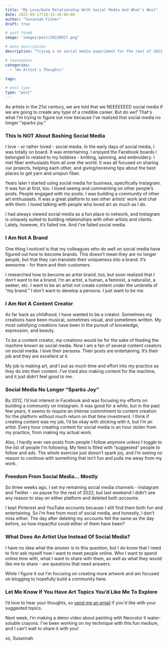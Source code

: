 ```yaml
---
title: "My Love/Hate Relationship With Social Media And What's Next"
date: 2022-09-17T18:15:19-04:00
author: "Susannah Fisher"
draft: true

# post thumb
image: "images/post/20220917.png"

# meta description
description: "Trying a no social media experiment for the rest of 2022."

# taxonomies
categories:
  - "An Artist's Thoughts"

tags:

# post type
type: "post"
---
```


As artists in the 21st century, we are told that we NEEEEEEED social media if we are going to create any type of a credible career. But do we? That's what I'm trying to figure out now because I've realized that social media no longer "sparks joy."

<!--more-->

### This Is NOT About Bashing Social Media
I love - or rather loved - social media. In the early days of social media, I was totally on board. It was entertaining. I enjoyed the Facebook boards I belonged to related to my hobbies - knitting, spinning, and embroidery. I met fiber enthusiasts from all over the world. It was all focused on sharing our projects, helping each other, and giving/receiving tips about the best places to get yarn and unspun fiber.

Years later I started using social media for business, specifically Instagram. It was fun at first, too. I loved seeing and commenting on other people’s posts. People engaged with my posts. I was building a community of other art enthusiasts. It was a great platform to see other artists’ work and chat with them. I loved talking with people who loved art as much as I do.

I had always viewed social media as a fun place to network, and Instagram is uniquely suited to building relationships with other artists and clients. Lately, however, it’s failed me. And I’ve failed social media.

### I Am Not A Brand
One thing I noticed is that my colleagues who do well on social media have figured out how to become brands. This doesn’t mean they are no longer people, but that they can translate their uniqueness into a brand. It’s awesome - for them and their customers.

I researched how to become an artist brand, too, but soon realized that I don’t want to be a brand. I’m an artist, a human, a feminist, a naturalist, a seeker, etc. I want to be an artist not create content under the umbrella of “my brand.” I don't want to develop a persona. I just want to be me.

### I Am Not A Content Creator
As far back as childhood, I have wanted to be a creator. Sometimes my creations have been musical, sometimes visual, and sometimes written. My most satisfying creations have been in the pursuit of knowledge, expression, and beauty.

To be a content creator, my creations would be for the sake of feeding the machine known as social media. Now I am a fan of several content creators on social media. I love their persona. Their posts are entertaining. It’s their job and they are excellent at it.

My job is making art, and I put as much time and effort into my practice as they do into their content. I’ve tried also making content for the machine, and it just didn’t feel good to me.

### Social Media No Longer “Sparks Joy”
By 2012, I’d lost interest in Facebook and was focusing my efforts on building a community on Instagram. It was good for a while, but in the past few years, it seems to require an intense commitment to content creation for the platform without much return on that time investment. I think if creating content was my job, I’d be okay with sticking with it, but I’m an artist. Every hour creating content for social media is an hour stolen from my practice, from making my actual work. 

Also, I hardly ever see posts from people I follow anymore unless I toggle to the list of people I’m following.  My feed is filled with “suggested” people to follow and ads. The whole exercise just doesn’t spark joy, and I’m seeing no reason to continue with something that isn’t fun and pulls me away from my work.

### Freedom From Social Media… Mostly
So three weeks ago, I set my remaining social media channels - Instagram and Twitter - on pause for the rest of 2022, but last weekend I didn’t see any reason to stay on either platform and deleted both accounts.

I kept Pinterest and YouTube accounts because I still find them both fun and entertaining. So I’m free from most of social media, and honestly, I don’t miss either. The day after deleting my accounts felt the same as the day before, so how impactful could either of them have been?

### What Does An Artist Use Instead Of Social Media?
I have no idea what the answer is to this question, but I do know that I need to first ask myself how I want to meet people online. Who I want to spend online time with, what I want to share with them, as well as what they would like me to share - are questions that need answers.

While I figure it out I’m focusing on creating more artwork and am focused on blogging to hopefully build a community here.

### Let Me Know If You Have Art Topics You’d Like Me To Explore
I’d love to hear your thoughts, so [send me an email](mailto:info@susannahfisher.art) if you'd like with your suggested topics.

Next week, I’m making a demo video about painting with Neocolor II water-soluble crayons. I’ve been working on my technique with this fun medium, and I can’t wait to share it with you!

xo, Susannah


